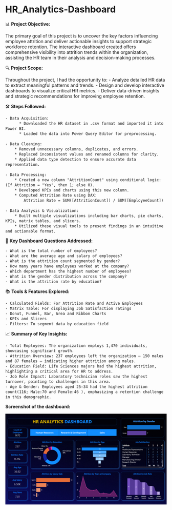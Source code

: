 # HR_Analytics-Dashboard

📊 __Project Objective:__

The primary goal of this project is to uncover the key factors influencing employee attrition and deliver actionable insights to support strategic workforce retention. The interactive dashboard created offers comprehensive visibility into attrition trends within the organization, assisting the HR team in their analysis and decision-making processes.

🔍 __Project Scope:__  

Throughout the project, I had the opportunity to:
    - Analyze detailed HR data to extract meaningful patterns and trends.
    - Design and develop interactive dashboards to visualize critical HR metrics.
    - Deliver data-driven insights and strategic recommendations for improving employee retention.

🛠️ __Steps Followed:__

    - Data Acquisition:
          * Downloaded the HR dataset in .csv format and imported it into Power BI.
          * Loaded the data into Power Query Editor for preprocessing.

    - Data Cleaning:
        * Removed unnecessary columns, duplicates, and errors.
        * Replaced inconsistent values and renamed columns for clarity.
        * Applied data type detection to ensure accurate data representation.

    - Data Processing:
        * Created a new column "AttritionCount" using conditional logic: (If Attrition = "Yes", then 1; else 0).
        * Developed KPIs and charts using this new column.
        * Computed Attrition Rate using DAX: 
            Attrition Rate = SUM([AttritionCount]) / SUM([EmployeeCount])

    - Data Analysis & Visualization:
        * Built multiple visualizations including bar charts, pie charts, KPIs, matrix tables, and slicers.
        * Utilized these visual tools to present findings in an intuitive and actionable format.

📌 __Key Dashboard Questions Addressed:__

    - What is the total number of employees?
    - What are the average age and salary of employees?
    - What is the attrition count segmented by gender?
    - How many years have employees worked at the company?
    - Which department has the highest number of employees?
    - What is the gender distribution across the company?
    - What is the attrition rate by education?

📚 __Tools & Features Explored:__

    - Calculated Fields: For Attrition Rate and Active Employees
    - Matrix Table: For displaying Job Satisfaction ratings
    - Donut, Funnel, Bar, Area and Ribbon Charts
    - KPIs and Slicers
    - Filters: To segment data by education field

📈 __Summary of Key Insights:__

    - Total Employees: The organization employs 1,470 individuals, showcasing significant growth.
    - Attrition Overview: 237 employees left the organization — 150 males and 87 females — indicating higher attrition among males.
    - Education Field: Life Sciences majors had the highest attrition, highlighting a critical area for HR to address.
    - Job Role Impact: Laboratory technician roles saw the highest turnover, pointing to challenges in this area.
    - Age & Gender: Employees aged 25–34 had the highest attrition count(116; Male:70 and Female:46 ), emphasizing a retention challenge in this demographic.

__Screenshot of the dashboard:__

![Dashboard Preview:](https://github.com/Swarnali-Saha/HR_Analytics-Dashboard/blob/main/HR_Analytics%20Dashboard.png)
